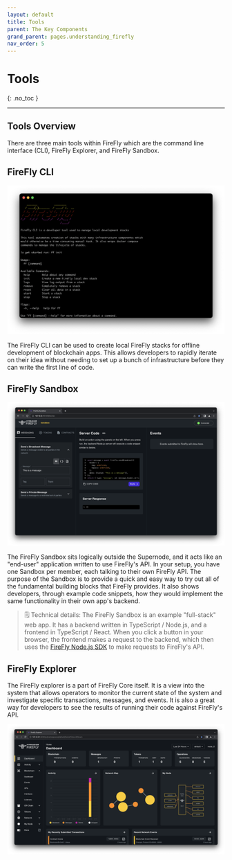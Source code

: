 ```yaml
---
layout: default
title: Tools
parent: The Key Components
grand_parent: pages.understanding_firefly
nav_order: 5
---
```


# Tools

{: .no_toc }

---

## Tools Overview

There are three main tools within FireFly which are the command line interface (CLI), FireFly Explorer, and FireFly Sandbox.

## FireFly CLI

![FireFly CLI](../../images/firefly_cli.png)

The FireFly CLI can be used to create local FireFly stacks for offline development of blockchain apps. This allows developers to rapidly iterate on their idea without needing to set up a bunch of infrastructure before they can write the first line of code.

## FireFly Sandbox

![FireFly Sandbox](../../images/sandbox/sandbox_broadcast.png)

The FireFly Sandbox sits logically outside the Supernode, and it acts like an "end-user" application written to use FireFly's API. In your setup, you have one Sandbox per member, each talking to their own FireFly API. The purpose of the Sandbox is to provide a quick and easy way to try out all of the fundamental building blocks that FireFly provides. It also shows developers, through example code snippets, how they would implement the same functionality in their own app's backend.

> 🗒 Technical details: The FireFly Sandbox is an example "full-stack" web app. It has a backend written in TypeScript / Node.js, and a frontend in TypeScript / React. When you click a button in your browser, the frontend makes a request to the backend, which then uses the [FireFly Node.js SDK](https://www.npmjs.com/package/@hyperledger/firefly-sdk) to make requests to FireFly's API.

## FireFly Explorer

The FireFly explorer is a part of FireFly Core itself. It is a view into the system that allows operators to monitor the current state of the system and investigate specific transactions, messages, and events. It is also a great way for developers to see the results of running their code against FireFly's API.

![FireFly Explorer](../../images/firefly_explorer.png)
